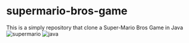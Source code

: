 # supermario-bros-game

This is a simply repository that clone a Super-Mario Bros Game in Java
<br>
![supermario](https://img.icons8.com/color/96/000000/super-mario.png) ![java](https://img.icons8.com/color/96/000000/java-coffee-cup-logo.png)
